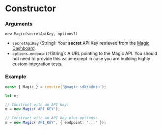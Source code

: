 # Constructor

### Arguments

`new Magic(secretApiKey, options?)`

* `secretApiKey` \(String\): Your **secret** API Key retrieved from the [Magic Dashboard](https://dashboard.magic.link).
* `options.endpoint?`\(String\): A URL pointing to the Magic API. You should not need to provide this value except in case you are building highly custom integration tests.

### Example

```typescript
const { Magic } = require('@magic-sdk/admin');

let m;

// Construct with an API key:
m = new Magic('API_KEY');

// Construct with an API key plus options:
m = new Magic('API_KEY', { endpoint: '...' });
```

